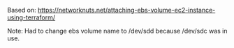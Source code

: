 Based on:
https://networknuts.net/attaching-ebs-volume-ec2-instance-using-terraform/

Note:  Had to change ebs volume name to /dev/sdd because /dev/sdc was in use.
